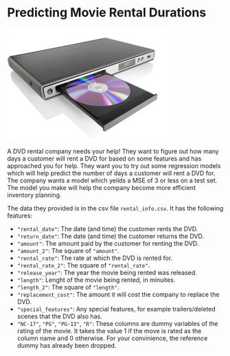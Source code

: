 # Predicting Movie Rental Durations
 
![dvd_image](dvd_image.jpg)

A DVD rental company needs your help! They want to figure out how many days a customer will rent a DVD for based on some features and has approached you for help. They want you to try out some regression models which will help predict the number of days a customer will rent a DVD for. The company wants a model which yeilds a MSE of 3 or less on a test set. The model you make will help the company become more efficient inventory planning.

The data they provided is in the csv file `rental_info.csv`. It has the following features:
- `"rental_date"`: The date (and time) the customer rents the DVD.
- `"return_date"`: The date (and time) the customer returns the DVD.
- `"amount"`: The amount paid by the customer for renting the DVD.
- `"amount_2"`: The square of `"amount"`.
- `"rental_rate"`: The rate at which the DVD is rented for.
- `"rental_rate_2"`: The square of `"rental_rate"`.
- `"release_year"`: The year the movie being rented was released.
- `"length"`: Lenght of the movie being rented, in minuites.
- `"length_2"`: The square of `"length"`.
- `"replacement_cost"`: The amount it will cost the company to replace the DVD.
- `"special_features"`: Any special features, for example trailers/deleted scenes that the DVD also has.
- `"NC-17"`, `"PG"`, `"PG-13"`, `"R"`: These columns are dummy variables of the rating of the movie. It takes the value 1 if the move is rated as the column name and 0 otherwise. For your convinience, the reference dummy has already been dropped.
